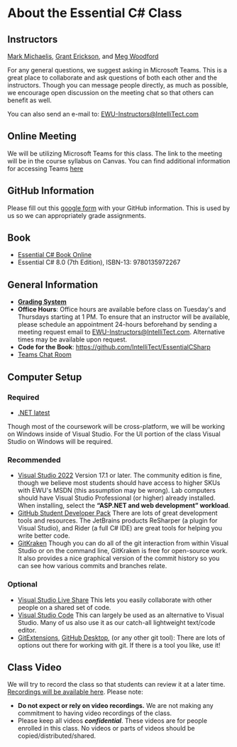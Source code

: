 # About the Essential C# Class #

## Instructors ##

[Mark Michaelis](https://github.com/MarkMichaelis), [Grant Erickson](https://github.com/GrantErickson), and [Meg Woodford](https://github.com/mmwoodfo)

For any general questions, we suggest asking in Microsoft Teams. This is a great place to collaborate and ask questions of both each other and the instructors. Though you can message people directly, as much as possible, we encourage open discussion on the meeting chat so that others can benefit as well.

You can also send an e-mail to: EWU-Instructors@IntelliTect.com

## Online Meeting ##

We will be utilizing Microsoft Teams for this class. The link to the meeting will be in the course syllabus on Canvas. You can find additional information for accessing Teams [here](MicrosoftTeams.md)

## GitHub Information ##

Please fill out this [google form](https://forms.gle/5QN6E1qHtDepKpHX8) with your GitHub information. This is used by us so we can appropriately grade assignments.

## Book ##

* [Essential C# Book Online](https://EssentialCSharp.com)
* Essential C# 8.0 (7th Edition), ISBN-13: 9780135972267

## General Information ##

* [**Grading System**](Homework-Grading.md)
* **Office Hours**: Office hours are available before class on Tuesday's and Thursdays starting at 1 PM.  To ensure that an instructor will be available, please schedule an appointment 24-hours beforehand by sending a meeting request email to EWU-Instructors@IntelliTect.com.  Alternative times may be available upon request.
* **Code for the Book**: <https://github.com/IntelliTect/EssentialCSharp>
* [Teams Chat Room](https://teams.microsoft.com/l/meetup-join/19%3ameeting_MDFjNTliMWMtNTM2ZS00ODFkLWI3MzUtNTYwZDViNDhhOTRk%40thread.v2/0?context=%7b%22Tid%22%3a%2237321907-14a5-4390-987d-ec0c66c655cd%22%2c%22Oid%22%3a%22c97a0714-cc64-4648-8c15-d3dfd0818331%22%7d)

## Computer Setup ##

### Required ###

* [.NET latest](https://dotnet.microsoft.com/download)

Though most of the coursework will be cross-platform, we will be working on Windows inside of Visual Studio. For the UI portion of the class Visual Studio on Windows will be required. 

### Recommended ###

* [Visual Studio 2022](https://visualstudio.microsoft.com/downloads/)
  Version 17.1 or later. The community edition is fine, though we believe most students should have access to higher SKUs with EWU's MSDN (this assumption may be wrong). Lab computers should have Visual Studio Professional (or higher) already installed. When installing, select the **“ASP.NET and web development” workload**.
* [GitHub Student Developer Pack](https://education.github.com/students)
  There are lots of great development tools and resources. The JetBrains products ReSharper (a plugin for Visual Studio), and Rider (a full C# IDE) are great tools for helping you write better code.
* [GitKraken](https://gitkraken.keboo.dev/)
  Though you can do all of the git interaction from within Visual Studio or on the command line, GitKraken is free for open-source work. It also provides a nice graphical version of the commit history so you can see how various commits and branches relate.

### Optional ###

* [Visual Studio Live Share](https://visualstudio.microsoft.com/services/live-share/) This lets you easily collaborate with other people on a shared set of code.
* [Visual Studio Code](https://code.visualstudio.com/) This can largely be used as an alternative to Visual Studio. Many of us also use it as our catch-all lightweight text/code editor.
* [GitExtensions](https://gitextensions.github.io/), [GitHub Desktop](https://desktop.github.com/), (or any other git tool): There are lots of options out there for working with git. If there is a tool you like, use it!

## Class Video ##

We will try to record the class so that students can review it at a later time. [Recordings will be available here](https://www.dropbox.com/sh/TODO).
Please note:

* **Do not expect or rely on video recordings.**  We are not making any commitment to having video recordings of the class.
* Please keep all videos ***confidential***. These videos are for people enrolled in this class.  No videos or parts of videos should be copied/distributed/shared.
